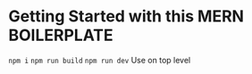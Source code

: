 # Getting Started with this MERN BOILERPLATE

```npm i```
```npm run build```
```npm run dev``` 
Use on top level

